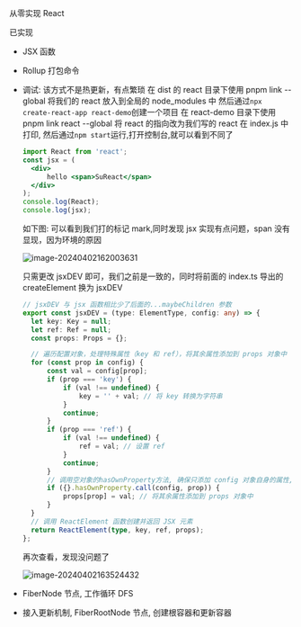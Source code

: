 从零实现 React

已实现

- JSX 函数
- Rollup 打包命令
- 调试: 该方式不是热更新，有点繁琐
  在 dist 的 react 目录下使用 pnpm link --global 将我们的 react 放入到全局的 node_modules 中
  然后通过`npx create-react-app react-demo`创建一个项目
  在 react-demo 目录下使用 pnpm link react --global 将 react 的指向改为我们写的 react
  在 index.js 中打印, 然后通过`npm start`运行,打开控制台,就可以看到不同了

  ```jsx
  import React from 'react';
  const jsx = (
  	<div>
  		hello <span>SuReact</span>
  	</div>
  );
  console.log(React);
  console.log(jsx);
  ```

  如下图: 可以看到我们打的标记 mark,同时发现 jsx 实现有点问题，span 没有显现，因为环境的原因

  ![image-20240402162003631](https://chen-1320883525.cos.ap-chengdu.myqcloud.com/img/image-20240402162003631.png)

  只需更改 jsxDEV 即可，我们之前是一致的，同时将前面的 index.ts 导出的 createElement 换为 jsxDEV

  ```typescript
  // jsxDEV 与 jsx 函数相比少了后面的...maybeChildren 参数
  export const jsxDEV = (type: ElementType, config: any) => {
  	let key: Key = null;
  	let ref: Ref = null;
  	const props: Props = {};

  	// 遍历配置对象，处理特殊属性（key 和 ref），将其余属性添加到 props 对象中
  	for (const prop in config) {
  		const val = config[prop];
  		if (prop === 'key') {
  			if (val !== undefined) {
  				key = '' + val; // 将 key 转换为字符串
  			}
  			continue;
  		}
  		if (prop === 'ref') {
  			if (val !== undefined) {
  				ref = val; // 设置 ref
  			}
  			continue;
  		}
  		// 调用空对象的hasOwnProperty方法, 确保只添加 config 对象自身的属性, 不添加原型链上的属性
  		if ({}.hasOwnProperty.call(config, prop)) {
  			props[prop] = val; // 将其余属性添加到 props 对象中
  		}
  	}
  	// 调用 ReactElement 函数创建并返回 JSX 元素
  	return ReactElement(type, key, ref, props);
  };
  ```

  再次查看，发现没问题了

  ![image-20240402163524432](https://chen-1320883525.cos.ap-chengdu.myqcloud.com/img/image-20240402163524432.png)

- FiberNode 节点, 工作循环 DFS
- 接入更新机制, FiberRootNode 节点, 创建根容器和更新容器
